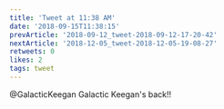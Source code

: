 ```yaml
---
title: 'Tweet at 11:38 AM'
date: '2018-09-15T11:38:15'
prevArticle: '2018-09-12_tweet-2018-09-12-17-20-42'
nextArticle: '2018-12-05_tweet-2018-12-05-19-08-27'
retweets: 0
likes: 2
tags: tweet
---
```

@GalacticKeegan Galactic Keegan's back!!